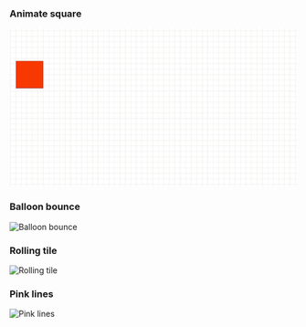 


### Animate square
![Square transform](demos/square-transform-hd.gif)

### Balloon bounce
![Balloon bounce](docs/balloon-bounce-hd.gif)

### Rolling tile
![Rolling tile](docs/rolling-tile-hd.gif)

### Pink lines
![Pink lines](docs/pink-lines-hd.gif)

